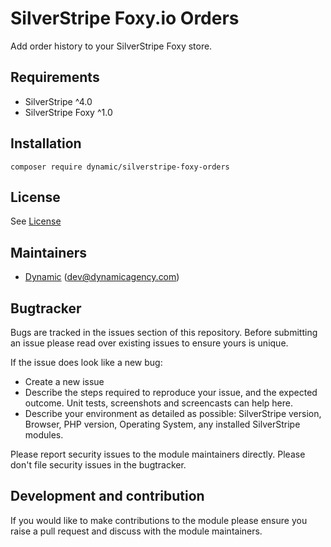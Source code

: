 # SilverStripe Foxy.io Orders

Add order history to your SilverStripe Foxy store.

## Requirements

* SilverStripe ^4.0
* SilverStripe Foxy ^1.0

## Installation

```
composer require dynamic/silverstripe-foxy-orders
```

## License

See [License](license.md)

## Maintainers
 *  [Dynamic](http://www.dynamicagency.com) (<dev@dynamicagency.com>)
 
## Bugtracker

Bugs are tracked in the issues section of this repository. Before submitting an issue please read over 
existing issues to ensure yours is unique. 
 
If the issue does look like a new bug:
 
 - Create a new issue
 - Describe the steps required to reproduce your issue, and the expected outcome. Unit tests, screenshots 
 and screencasts can help here.
 - Describe your environment as detailed as possible: SilverStripe version, Browser, PHP version, 
 Operating System, any installed SilverStripe modules.
 
Please report security issues to the module maintainers directly. Please don't file security issues in the bugtracker.
 
## Development and contribution

If you would like to make contributions to the module please ensure you raise a pull request and discuss with the module maintainers.
